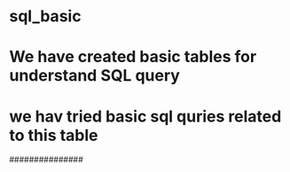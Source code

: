 # sql_basic
# We  have created basic tables for understand SQL query
# we hav tried basic sql quries related to this table 
###############
